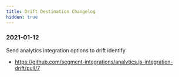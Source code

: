 ```yaml
---
title: Drift Destination Changelog
hidden: true
---
```


### 2021-01-12

Send analytics integration options to drift identify

- https://github.com/segment-integrations/analytics.js-integration-drift/pull/7
